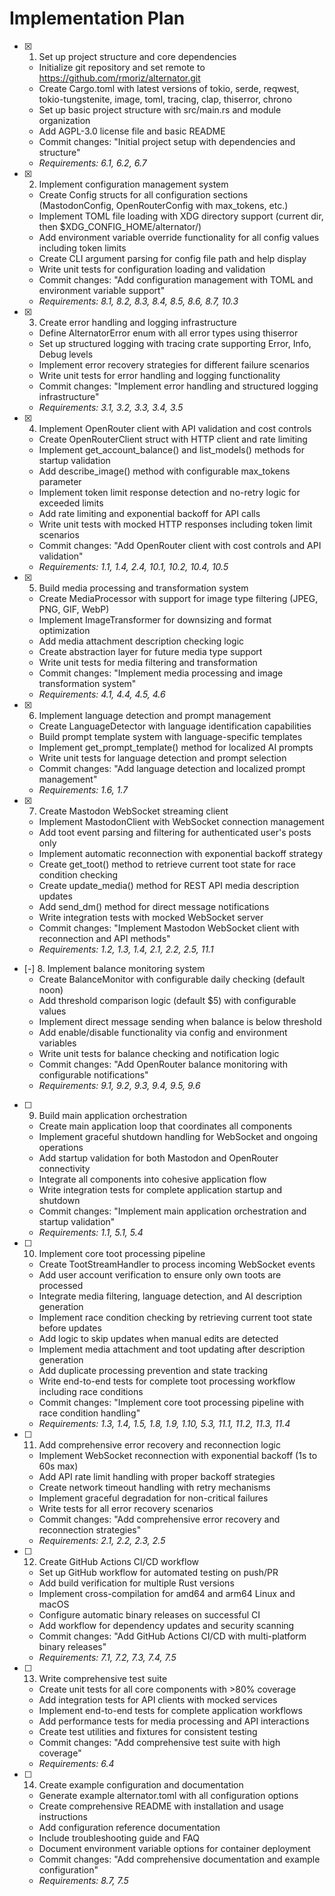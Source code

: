 # Implementation Plan

- [x] 1. Set up project structure and core dependencies
  - Initialize git repository and set remote to https://github.com/rmoriz/alternator.git
  - Create Cargo.toml with latest versions of tokio, serde, reqwest, tokio-tungstenite, image, toml, tracing, clap, thiserror, chrono
  - Set up basic project structure with src/main.rs and module organization
  - Add AGPL-3.0 license file and basic README
  - Commit changes: "Initial project setup with dependencies and structure"
  - _Requirements: 6.1, 6.2, 6.7_

- [x] 2. Implement configuration management system
  - Create Config structs for all configuration sections (MastodonConfig, OpenRouterConfig with max_tokens, etc.)
  - Implement TOML file loading with XDG directory support (current dir, then $XDG_CONFIG_HOME/alternator/)
  - Add environment variable override functionality for all config values including token limits
  - Create CLI argument parsing for config file path and help display
  - Write unit tests for configuration loading and validation
  - Commit changes: "Add configuration management with TOML and environment variable support"
  - _Requirements: 8.1, 8.2, 8.3, 8.4, 8.5, 8.6, 8.7, 10.3_

- [x] 3. Create error handling and logging infrastructure
  - Define AlternatorError enum with all error types using thiserror
  - Set up structured logging with tracing crate supporting Error, Info, Debug levels
  - Implement error recovery strategies for different failure scenarios
  - Write unit tests for error handling and logging functionality
  - Commit changes: "Implement error handling and structured logging infrastructure"
  - _Requirements: 3.1, 3.2, 3.3, 3.4, 3.5_

- [x] 4. Implement OpenRouter client with API validation and cost controls
  - Create OpenRouterClient struct with HTTP client and rate limiting
  - Implement get_account_balance() and list_models() methods for startup validation
  - Add describe_image() method with configurable max_tokens parameter
  - Implement token limit response detection and no-retry logic for exceeded limits
  - Add rate limiting and exponential backoff for API calls
  - Write unit tests with mocked HTTP responses including token limit scenarios
  - Commit changes: "Add OpenRouter client with cost controls and API validation"
  - _Requirements: 1.1, 1.4, 2.4, 10.1, 10.2, 10.4, 10.5_

- [x] 5. Build media processing and transformation system
  - Create MediaProcessor with support for image type filtering (JPEG, PNG, GIF, WebP)
  - Implement ImageTransformer for downsizing and format optimization
  - Add media attachment description checking logic
  - Create abstraction layer for future media type support
  - Write unit tests for media filtering and transformation
  - Commit changes: "Implement media processing and image transformation system"
  - _Requirements: 4.1, 4.4, 4.5, 4.6_

- [x] 6. Implement language detection and prompt management
  - Create LanguageDetector with language identification capabilities
  - Build prompt template system with language-specific templates
  - Implement get_prompt_template() method for localized AI prompts
  - Write unit tests for language detection and prompt selection
  - Commit changes: "Add language detection and localized prompt management"
  - _Requirements: 1.6, 1.7_

- [x] 7. Create Mastodon WebSocket streaming client
  - Implement MastodonClient with WebSocket connection management
  - Add toot event parsing and filtering for authenticated user's posts only
  - Implement automatic reconnection with exponential backoff strategy
  - Create get_toot() method to retrieve current toot state for race condition checking
  - Create update_media() method for REST API media description updates
  - Add send_dm() method for direct message notifications
  - Write integration tests with mocked WebSocket server
  - Commit changes: "Implement Mastodon WebSocket client with reconnection and API methods"
  - _Requirements: 1.2, 1.3, 1.4, 2.1, 2.2, 2.5, 11.1_

- [-] 8. Implement balance monitoring system
  - Create BalanceMonitor with configurable daily checking (default noon)
  - Add threshold comparison logic (default $5) with configurable values
  - Implement direct message sending when balance is below threshold
  - Add enable/disable functionality via config and environment variables
  - Write unit tests for balance checking and notification logic
  - Commit changes: "Add OpenRouter balance monitoring with configurable notifications"
  - _Requirements: 9.1, 9.2, 9.3, 9.4, 9.5, 9.6_

- [ ] 9. Build main application orchestration
  - Create main application loop that coordinates all components
  - Implement graceful shutdown handling for WebSocket and ongoing operations
  - Add startup validation for both Mastodon and OpenRouter connectivity
  - Integrate all components into cohesive application flow
  - Write integration tests for complete application startup and shutdown
  - Commit changes: "Implement main application orchestration and startup validation"
  - _Requirements: 1.1, 5.1, 5.4_

- [ ] 10. Implement core toot processing pipeline
  - Create TootStreamHandler to process incoming WebSocket events
  - Add user account verification to ensure only own toots are processed
  - Integrate media filtering, language detection, and AI description generation
  - Implement race condition checking by retrieving current toot state before updates
  - Add logic to skip updates when manual edits are detected
  - Implement media attachment and toot updating after description generation
  - Add duplicate processing prevention and state tracking
  - Write end-to-end tests for complete toot processing workflow including race conditions
  - Commit changes: "Implement core toot processing pipeline with race condition handling"
  - _Requirements: 1.3, 1.4, 1.5, 1.8, 1.9, 1.10, 5.3, 11.1, 11.2, 11.3, 11.4_

- [ ] 11. Add comprehensive error recovery and reconnection logic
  - Implement WebSocket reconnection with exponential backoff (1s to 60s max)
  - Add API rate limit handling with proper backoff strategies
  - Create network timeout handling with retry mechanisms
  - Implement graceful degradation for non-critical failures
  - Write tests for all error recovery scenarios
  - Commit changes: "Add comprehensive error recovery and reconnection strategies"
  - _Requirements: 2.1, 2.2, 2.3, 2.5_

- [ ] 12. Create GitHub Actions CI/CD workflow
  - Set up GitHub workflow for automated testing on push/PR
  - Add build verification for multiple Rust versions
  - Implement cross-compilation for amd64 and arm64 Linux and macOS
  - Configure automatic binary releases on successful CI
  - Add workflow for dependency updates and security scanning
  - Commit changes: "Add GitHub Actions CI/CD with multi-platform binary releases"
  - _Requirements: 7.1, 7.2, 7.3, 7.4, 7.5_

- [ ] 13. Write comprehensive test suite
  - Create unit tests for all core components with >80% coverage
  - Add integration tests for API clients with mocked services
  - Implement end-to-end tests for complete application workflows
  - Add performance tests for media processing and API interactions
  - Create test utilities and fixtures for consistent testing
  - Commit changes: "Add comprehensive test suite with high coverage"
  - _Requirements: 6.4_

- [ ] 14. Create example configuration and documentation
  - Generate example alternator.toml with all configuration options
  - Create comprehensive README with installation and usage instructions
  - Add configuration reference documentation
  - Include troubleshooting guide and FAQ
  - Document environment variable options for container deployment
  - Commit changes: "Add comprehensive documentation and example configuration"
  - _Requirements: 8.7, 7.5_